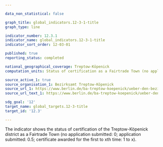 ```yaml
---

data_non_statistical: false

graph_title: global_indicators.12-3-1-title
graph_type: line

indicator_number: 12.3.1
indicator_name: global_indicators.12-3-1-title
indicator_sort_order: 12-03-01

published: true
reporting_status: completed

national_geographical_coverage: Treptow-Köpenick
computation_units: Status of certification as a Fairtrade Town (no application submitted 0; application submitted 0.5; certificate awarded for the first to xth time 1 to x)

source_active_1: true
source_organisation_1: Bezirksamt Treptow-Köpenick
source_url_1: https://www.berlin.de/ba-treptow-koepenick/ueber-den-bezirk/nachhaltigkeit/
source_url_text_1: https://www.berlin.de/ba-treptow-koepenick/ueber-den-bezirk/nachhaltigkeit/

sdg_goal: '12'
target_name: global_targets.12-3-title
target_id: '12.3'

---
```


The indicator shows the status of certification of the Treptow-Köpenick district as a Fairtrade Town (no application submitted: 0; application submitted: 0.5; certificate awarded for the first to xth time: 1 to x).
